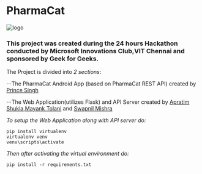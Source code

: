# PharmaCat

![logo](https://i.imgur.com/F9Z8mih.png "PharmaCat logo created by Prince Singh")

### This project was created during the 24 hours Hackathon conducted by Microsoft Innovations Club,VIT Chennai and sponsored by Geek for Geeks.

The Project is divided into *2 sections*:

⋅⋅⋅The PharmaCat Android App (based on PharmaCat REST API) created by [Prince Singh](https://github.com/princesinghr1)

⋅⋅⋅The Web Application(utilizes Flask) and API Server created by [Apratim Shukla](https://github.com/apratimshukla6),[Mayank Tolani](https://github.com/mak1082) and [Swapnil Mishra](https://github.com/Swapnil0115)

*To setup the Web Application along with API server do:*
```
pip install virtualenv
virtualenv venv
venv\scripts\activate
```
*_Then after activating the virtual environment do:_*
```
pip install -r requirements.txt
```



